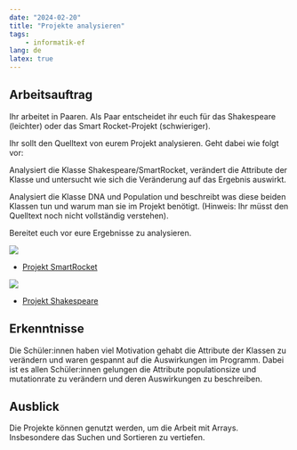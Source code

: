 ```yaml
---
date: "2024-02-20"
title: "Projekte analysieren"
tags:
    - informatik-ef
lang: de
latex: true
---
```


## Arbeitsauftrag

Ihr arbeitet in Paaren. Als Paar entscheidet ihr euch für das Shakespeare (leichter) oder das Smart Rocket-Projekt (schwieriger).

Ihr sollt den Quelltext von eurem Projekt analysieren. Geht dabei wie folgt vor:

Analysiert die Klasse Shakespeare/SmartRocket, verändert die Attribute der Klasse und untersucht wie sich die Veränderung auf das Ergebnis auswirkt.

Analysiert die Klasse DNA und Population und beschreibt was diese beiden Klassen tun und warum man sie im Projekt benötigt. (Hinweis: Ihr müsst den Quelltext noch nicht vollständig verstehen).

Bereitet euch vor eure Ergebnisse zu analysieren.

![](SmartRocket.gif)
- [Projekt SmartRocket](SmartRocket.zip)

![](Shakespeare.gif)
- [Projekt Shakespeare](Shakespeare.zip)

## Erkenntnisse

Die Schüler:innen haben viel Motivation gehabt die Attribute der Klassen zu verändern und waren gespannt auf die Auswirkungen im Programm. Dabei ist es allen Schüler:innen gelungen die Attribute populationsize und mutationrate zu verändern und deren Auswirkungen zu beschreiben.

## Ausblick

Die Projekte können genutzt werden, um die Arbeit mit Arrays. Insbesondere das Suchen und Sortieren zu vertiefen.